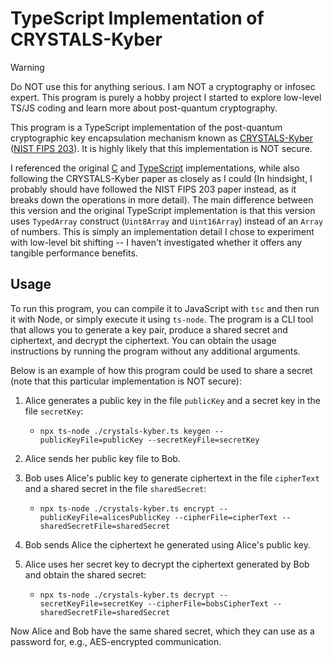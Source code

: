 # TypeScript Implementation of CRYSTALS-Kyber

> [!WARNING]
> Do NOT use this for anything serious. I am NOT a cryptography or
> infosec expert. This program is purely a hobby project I started to explore
> low-level TS/JS coding and learn more about post-quantum cryptography.

This program is a TypeScript implementation of the post-quantum cryptographic
key encapsulation mechanism known as
<a href="https://pq-crystals.org/kyber/">CRYSTALS-Kyber</a>
(<a href="https://nvlpubs.nist.gov/nistpubs/FIPS/NIST.FIPS.203.pdf">NIST FIPS
203</a>). It is highly likely that this implementation is NOT secure.

I referenced the original <a href="https://github.com/pq-crystals/kyber">C</a>
and <a href="https://github.com/fisherstevenk/crystals-kyber-ts">TypeScript</a>
implementations, while also following the CRYSTALS-Kyber paper as closely as I
could (In hindsight, I probably should have followed the NIST FIPS 203 paper
instead, as it breaks down the operations in more detail). The main difference
between this version and the original TypeScript implementation is that this
version uses `TypedArray` construct (`Uint8Array` and `Uint16Array`) instead of
an `Array` of numbers. This is simply an implementation detail I chose to
experiment with low-level bit shifting -- I haven't investigated whether it
offers any tangible performance benefits.

## Usage

To run this program, you can compile it to JavaScript with `tsc` and then run it
with Node, or simply execute it using `ts-node`. The program is a CLI tool that
allows you to generate a key pair, produce a shared secret and ciphertext, and
decrypt the ciphertext. You can obtain the usage instructions by running the
program without any additional arguments.

Below is an example of how this program could be used to share a secret (note
that this particular implementation is NOT secure):

1. Alice generates a public key in the file `publicKey` and a secret key in the
   file `secretKey`:

   - `npx ts-node ./crystals-kyber.ts keygen --publicKeyFile=publicKey --secretKeyFile=secretKey`

1. Alice sends her public key file to Bob.

1. Bob uses Alice's public key to generate ciphertext in the file `cipherText`
   and a shared secret in the file `sharedSecret`:

   - `npx ts-node ./crystals-kyber.ts encrypt --publicKeyFile=alicesPublicKey --cipherFile=cipherText --sharedSecretFile=sharedSecret`

1. Bob sends Alice the ciphertext he generated using Alice's public key.

1. Alice uses her secret key to decrypt the ciphertext generated by Bob and
   obtain the shared secret:

   - `npx ts-node ./crystals-kyber.ts decrypt --secretKeyFile=secretKey --cipherFile=bobsCipherText --sharedSecretFile=sharedSecret`

Now Alice and Bob have the same shared secret, which they can use as a password
for, e.g., AES-encrypted communication.

